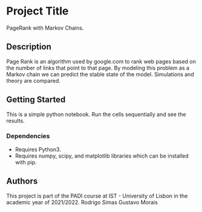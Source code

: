 # Project Title
PageRank with Markov Chains.

## Description
Page Rank is an algorithm used by google.com to rank web pages based on the number of links that point to that page.
By modeling this problem as a Markov chain we can predict the stable state of the model.
Simulations and theory are compared.

## Getting Started
This is a simple python notebook. Run the cells sequentially and see the results.
### Dependencies

* Requires Python3.
* Requires numpy, scipy, and matplotlib libraries which can be installed with pip.

## Authors
This project is part of the PADI course at IST - University of Lisbon in the academic year of 2021/2022.
Rodrigo Simas
Gustavo Morais